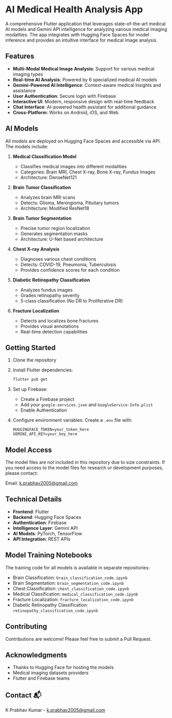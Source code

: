 # AI Medical Health Analysis App

A comprehensive Flutter application that leverages state-of-the-art medical AI models and Gemini API intelligence for analyzing various medical imaging modalities. The app integrates with Hugging Face Spaces for model inference and provides an intuitive interface for medical image analysis.

## Features

- **Multi-Modal Medical Image Analysis**: Support for various medical imaging types
- **Real-time AI Analysis**: Powered by 6 specialized medical AI models
- **Gemini-Powered AI Intelligence**: Context-aware medical insights and assistance
- **User Authentication**: Secure login with Firebase
- **Interactive UI**: Modern, responsive design with real-time feedback
- **Chat Interface**: AI-powered health assistant for additional guidance
- **Cross-Platform**: Works on Android, iOS, and Web

## AI Models

All models are deployed on Hugging Face Spaces and accessible via API. The models include:

1. **Medical Classification Model**
   - Classifies medical images into different modalities
   - Categories: Brain MRI, Chest X-ray, Bone X-ray, Fundus Images
   - Architecture: DenseNet121

2. **Brain Tumor Classification**
   - Analyzes brain MRI scans
   - Detects: Glioma, Meningioma, Pituitary tumors
   - Architecture: Modified ResNet18

3. **Brain Tumor Segmentation**
   - Precise tumor region localization
   - Generates segmentation masks
   - Architecture: U-Net based architecture

4. **Chest X-ray Analysis**
   - Diagnoses various chest conditions
   - Detects: COVID-19, Pneumonia, Tuberculosis
   - Provides confidence scores for each condition

5. **Diabetic Retinopathy Classification**
   - Analyzes fundus images
   - Grades retinopathy severity
   - 5-class classification (No DR to Proliferative DR)

6. **Fracture Localization**
   - Detects and localizes bone fractures
   - Provides visual annotations
   - Real-time detection capabilities

## Getting Started

1. Clone the repository
2. Install Flutter dependencies:
   ```bash
   flutter pub get
   ```
3. Set up Firebase:
   - Create a Firebase project
   - Add your `google-services.json` and `GoogleService-Info.plist`
   - Enable Authentication

4. Configure environment variables:
   Create a `.env` file with:
   ```
   HUGGINGFACE_TOKEN=your_token_here
   GEMINI_API_KEY=your_key_here
   ```

## Model Access

The model files are not included in this repository due to size constraints. If you need access to the model files for research or development purposes, please contact:

Email: k.prabhav2005@gmail.com

## Technical Details

- **Frontend**: Flutter
- **Backend**: Hugging Face Spaces
- **Authentication**: Firebase
- **Intelligence Layer**: Gemini API
- **AI Models**: PyTorch, TensorFlow
- **API Integration**: REST APIs

## Model Training Notebooks

The training code for all models is available in separate repositories:
- Brain Classification: `brain_classification_code.ipynb`
- Brain Segmentation: `brain_segmentation_code.ipynb`
- Chest Classification: `chest_classification_code.ipynb`
- Medical Classification: `medical_classification_code.ipynb`
- Fracture Localization: `fracture_localization_code.ipynb`
- Diabetic Retinopathy Classification: `retinopathy_classification_code.ipynb`

## Contributing

Contributions are welcome! Please feel free to submit a Pull Request.

## Acknowledgments

- Thanks to Hugging Face for hosting the models
- Medical imaging datasets providers
- Flutter and Firebase teams

## Contact 📬

K Prabhav Kumar - k.prabhav2005@gmail.com
